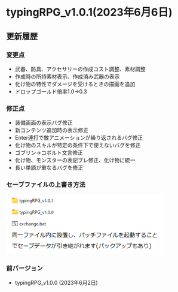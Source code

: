 # typingRPG_v1.0.1(2023年6月6日)

## 更新履歴

### 変更点

- 武器、防具、アクセサリーの作成コスト調整、素材調整
- 作成時の所持素材表示、作成済み武器の表示
- 化け物の特性でダメージを受けるときの描画を追加
- ドロップゴールド倍率1.0→0.3

### 修正点

- 装備画面の表示バグ修正
- 新コンテンツ追加時の表示修正
- Enter連打で敵アニメーションが繰り返されるバグ修正
- 化け物のスキルが特定の条件下で使えないバグを修正
- ゴブリン→コボルト文言修正
- 化け物、モンスターの表記ブレ修正、化け物に統一
- 長い単語が重なるバグを修正

### セーブファイルの上書き方法

![修正](assets/gameDescription/修正方法.png) 

### 前バージョン

- typingRPG_v1.0.0 (2023年6月2日)
